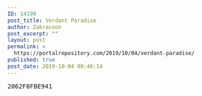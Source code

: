 ```yaml
---
ID: 14199
post_title: Verdant Paradise
author: Zakracoon
post_excerpt: ""
layout: post
permalink: >
  https://portalrepository.com/2019/10/04/verdant-paradise/
published: true
post_date: 2019-10-04 08:46:14
---
```

<pre>2062F8FBE941</pre>